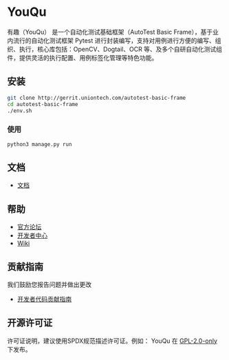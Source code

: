 # YouQu

有趣（YouQu） 是一个自动化测试基础框架（AutoTest Basic Frame），基于业内流行的自动化测试框架 Pytest 进行封装编写，支持对用例进行方便的编写、组织、执行，核心库包括：OpenCV、Dogtail、OCR 等、及多个自研自动化测试组件，提供灵活的执行配置、用例标签化管理等特色功能。

## 安装

```sh
git clone http://gerrit.uniontech.com/autotest-basic-frame
cd autotest-basic-frame
./env.sh
```

### 使用

```sh
python3 manage.py run
```

## 文档

- [文档](http://youqu-dev.uniontech.com/)

## 帮助

- [官方论坛](https://bbs.deepin.org/) 
- [开发者中心](https://github.com/linuxdeepin/developer-center) 
- [Wiki](https://wiki.deepin.org/)

## 贡献指南

我们鼓励您报告问题并做出更改

- [开发者代码贡献指南](https://github.com/linuxdeepin/developer-center/wiki/Contribution-Guidelines-for-Developers) 

## 开源许可证

许可证说明，建议使用SPDX规范描述许可证。例如：
YouQu 在 [GPL-2.0-only](LICENSE) 下发布。